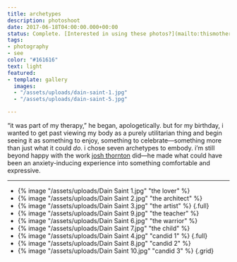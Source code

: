 ```yaml
---
title: archetypes
description: photoshoot
date: 2017-06-18T04:00:00.000+00:00
status: Complete. [Interested in using these photos?](mailto:thismotherfucker@dainsaint.com)
tags:
- photography
- see
color: "#161616"
text: light
featured:
- template: gallery
  images:
  - "/assets/uploads/dain-saint-1.jpg"
  - "/assets/uploads/dain-saint-5.jpg"

---
```


“it was part of my therapy,” he began, apologetically. but for my birthday, i wanted to get past viewing my body as a purely utilitarian thing and begin seeing it as something to enjoy, something to celebrate—something more than just what it could _do_. i chose seven archetypes to embody. i’m still beyond happy with the work [josh thornton](https://darkroomsupplyco.com) did—he made what could have been an anxiety-inducing experience into something comfortable and expressive.

---


* {% image "/assets/uploads/Dain Saint 1.jpg" "the lover" %}
* {% image "/assets/uploads/Dain Saint 2.jpg" "the architect" %}
* {% image "/assets/uploads/Dain Saint 3.jpg" "the artist" %} {.full}
* {% image "/assets/uploads/Dain Saint 9.jpg" "the teacher" %}
* {% image "/assets/uploads/Dain Saint 6.jpg" "the warrior" %}
* {% image "/assets/uploads/Dain Saint 7.jpg" "the child" %}
* {% image "/assets/uploads/Dain Saint 4.jpg" "candid 1" %} {.full}
* {% image "/assets/uploads/Dain Saint 8.jpg" "candid 2" %}
* {% image "/assets/uploads/Dain Saint 10.jpg" "candid 3" %} 
{.grid}
